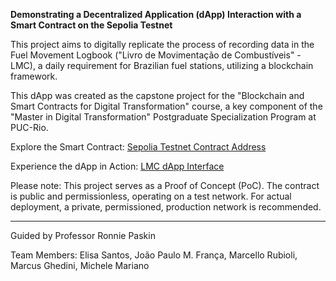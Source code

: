 **Demonstrating a Decentralized Application (dApp) Interaction with a Smart Contract on the Sepolia Testnet**

This project aims to digitally replicate the process of recording data in the Fuel Movement Logbook ("Livro de Movimentação de Combustíveis" - LMC), a daily requirement for Brazilian fuel stations, utilizing a blockchain framework.

This dApp was created as the capstone project for the "Blockchain and Smart Contracts for Digital Transformation" course, a key component of the "Master in Digital Transformation" Postgraduate Specialization Program at PUC-Rio.

Explore the Smart Contract:
[Sepolia Testnet Contract Address](https://sepolia.etherscan.io/address/0xf0CBbF7D90de5f57D35Bb3728cc1309ab94b47ef)

Experience the dApp in Action:
[LMC dApp Interface](https://lmc.jpfranca.com/)

Please note: This project serves as a Proof of Concept (PoC). The contract is public and permissionless, operating on a test network. For actual deployment, a private, permissioned, production network is recommended.

-------

Guided by Professor Ronnie Paskin

Team Members: Elisa Santos, João Paulo M. França, Marcello Rubioli, Marcus Ghedini, Michele Mariano
